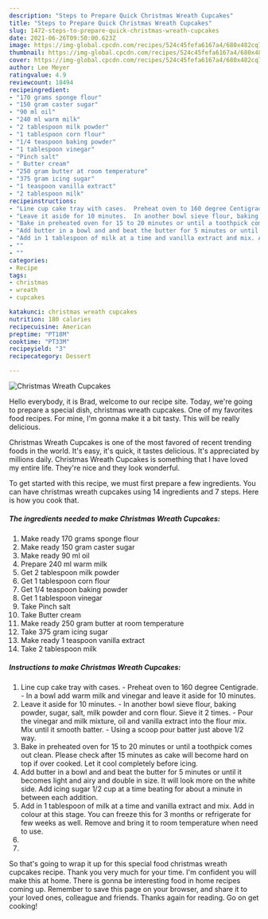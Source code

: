 ```yaml
---
description: "Steps to Prepare Quick Christmas Wreath Cupcakes"
title: "Steps to Prepare Quick Christmas Wreath Cupcakes"
slug: 1472-steps-to-prepare-quick-christmas-wreath-cupcakes
date: 2021-06-26T09:50:00.623Z
image: https://img-global.cpcdn.com/recipes/524c45fefa6167a4/680x482cq70/christmas-wreath-cupcakes-recipe-main-photo.jpg
thumbnail: https://img-global.cpcdn.com/recipes/524c45fefa6167a4/680x482cq70/christmas-wreath-cupcakes-recipe-main-photo.jpg
cover: https://img-global.cpcdn.com/recipes/524c45fefa6167a4/680x482cq70/christmas-wreath-cupcakes-recipe-main-photo.jpg
author: Lee Meyer
ratingvalue: 4.9
reviewcount: 18494
recipeingredient:
- "170 grams sponge flour"
- "150 gram caster sugar"
- "90 ml oil"
- "240 ml warm milk"
- "2 tablespoon milk powder"
- "1 tablespoon corn flour"
- "1/4 teaspoon baking powder"
- "1 tablespoon vinegar"
- "Pinch salt"
- " Butter cream"
- "250 gram butter at room temperature"
- "375 gram icing sugar"
- "1 teaspoon vanilla extract"
- "2 tablespoon milk"
recipeinstructions:
- "Line cup cake tray with cases.  Preheat oven to 160 degree Centigrade.  In a bowl add warm milk and vinegar and leave it aside for 10 minutes."
- "Leave it aside for 10 minutes.  In another bowl sieve flour, baking powder, sugar, salt, milk powder and corn flour. Sieve it 2 times.  Pour the vinegar and milk mixture, oil and vanilla extract into the flour mix. Mix until it smooth batter.  Using a scoop pour batter just above 1/2 way."
- "Bake in preheated oven for 15 to 20 minutes or until a toothpick comes out clean. Please check after 15 minutes as cake will become hard on top if over cooked. Let it cool completely before icing."
- "Add butter in a bowl and and beat the butter for 5 minutes or until it becomes light and airy and double in size. It will look more on the white side. Add icing sugar 1/2 cup at a time beating for about a minute in between each addition."
- "Add in 1 tablespoon of milk at a time and vanilla extract and mix. Add in colour at this stage. You can freeze this for 3 months or refrigerate for few weeks as well. Remove and bring it to room temperature when need to use."
- ""
- ""
categories:
- Recipe
tags:
- christmas
- wreath
- cupcakes

katakunci: christmas wreath cupcakes 
nutrition: 180 calories
recipecuisine: American
preptime: "PT18M"
cooktime: "PT33M"
recipeyield: "3"
recipecategory: Dessert

---
```



![Christmas Wreath Cupcakes](https://img-global.cpcdn.com/recipes/524c45fefa6167a4/680x482cq70/christmas-wreath-cupcakes-recipe-main-photo.jpg)

Hello everybody, it is Brad, welcome to our recipe site. Today, we're going to prepare a special dish, christmas wreath cupcakes. One of my favorites food recipes. For mine, I'm gonna make it a bit tasty. This will be really delicious.

Christmas Wreath Cupcakes is one of the most favored of recent trending foods in the world. It's easy, it's quick, it tastes delicious. It's appreciated by millions daily. Christmas Wreath Cupcakes is something that I have loved my entire life. They're nice and they look wonderful.




To get started with this recipe, we must first prepare a few ingredients. You can have christmas wreath cupcakes using 14 ingredients and 7 steps. Here is how you cook that.

<!--inarticleads1-->

##### The ingredients needed to make Christmas Wreath Cupcakes:

1. Make ready 170 grams sponge flour
1. Make ready 150 gram caster sugar
1. Make ready 90 ml oil
1. Prepare 240 ml warm milk
1. Get 2 tablespoon milk powder
1. Get 1 tablespoon corn flour
1. Get 1/4 teaspoon baking powder
1. Get 1 tablespoon vinegar
1. Take Pinch salt
1. Take  Butter cream
1. Make ready 250 gram butter at room temperature
1. Take 375 gram icing sugar
1. Make ready 1 teaspoon vanilla extract
1. Take 2 tablespoon milk




<!--inarticleads2-->

##### Instructions to make Christmas Wreath Cupcakes:

1. Line cup cake tray with cases.  - Preheat oven to 160 degree Centigrade.  - In a bowl add warm milk and vinegar and leave it aside for 10 minutes.
1. Leave it aside for 10 minutes.  - In another bowl sieve flour, baking powder, sugar, salt, milk powder and corn flour. Sieve it 2 times.  - Pour the vinegar and milk mixture, oil and vanilla extract into the flour mix. Mix until it smooth batter.  - Using a scoop pour batter just above 1/2 way.
1. Bake in preheated oven for 15 to 20 minutes or until a toothpick comes out clean. Please check after 15 minutes as cake will become hard on top if over cooked. Let it cool completely before icing.
1. Add butter in a bowl and and beat the butter for 5 minutes or until it becomes light and airy and double in size. It will look more on the white side. Add icing sugar 1/2 cup at a time beating for about a minute in between each addition.
1. Add in 1 tablespoon of milk at a time and vanilla extract and mix. Add in colour at this stage. You can freeze this for 3 months or refrigerate for few weeks as well. Remove and bring it to room temperature when need to use.
1. 
1. 




So that's going to wrap it up for this special food christmas wreath cupcakes recipe. Thank you very much for your time. I'm confident you will make this at home. There is gonna be interesting food in home recipes coming up. Remember to save this page on your browser, and share it to your loved ones, colleague and friends. Thanks again for reading. Go on get cooking!
